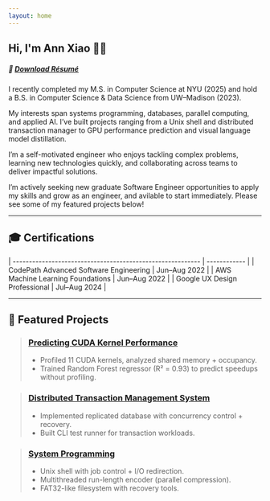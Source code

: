 ```yaml
---
layout: home
---
```


## Hi, I'm Ann Xiao 👋🏼

##### 📄 [Download Résumé](/assets/resume.pdf)

I recently completed my M.S. in Computer Science at NYU (2025) and hold a B.S. in Computer Science & Data Science from UW–Madison (2023).

My interests span systems programming, databases, parallel computing, and applied AI. I’ve built projects ranging from a Unix shell and distributed transaction manager to GPU performance prediction and visual language model distillation.

I’m a self-motivated engineer who enjoys tackling complex problems, learning new technologies quickly, and collaborating across teams to deliver impactful solutions.

I’m actively seeking new graduate Software Engineer opportunities to apply my skills and grow as an engineer, and avilable to start immediately. Please see some of my featured projects below!

---

## 🎓 Certifications

| ---------------------------------------------------------- | ------------ |
| CodePath Advanced Software Engineering                     | Jun–Aug 2022 |
| AWS Machine Learning Foundations                           | Jun–Aug 2022 |
| Google UX Design Professional                              | Jul–Aug 2024 |

---

## 🌟 Featured Projects
<!-- &nbsp;&nbsp;&nbsp;<span style="font-size:0.6em; font-weight:normal;">[📄 Download Résumé](resume.pdf)</span> -->

> ### [Predicting CUDA Kernel Performance](https://github.com/yourusername/cuda-performance)
> - Profiled 11 CUDA kernels, analyzed shared memory + occupancy.  
> - Trained Random Forest regressor (R² = 0.93) to predict speedups without profiling.  

> ### [Distributed Transaction Management System](https://github.com/yourusername/distributed-tx)
> - Implemented replicated database with concurrency control + recovery.  
> - Built CLI test runner for transaction workloads.  

> ### [System Programming](https://github.com/yourusername/system-prog)
> - Unix shell with job control + I/O redirection.  
> - Multithreaded run-length encoder (parallel compression).  
> - FAT32-like filesystem with recovery tools.  
